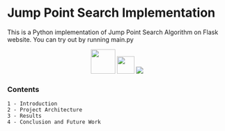 # Jump Point Search Implementation

This is a Python implementation of Jump Point Search Algorithm on Flask website. You can try out by running main.py

<div align="center">
    <img src="https://user-images.githubusercontent.com/54884571/210841925-b975b88a-8177-4aa4-b7e1-6457aeb13480.gif" height="56"/>
    <img src="https://user-images.githubusercontent.com/54884571/210841922-639ff133-9123-4eef-a38c-3cc7f6f844f5.gif" height="40"/>
    <img src="https://user-images.githubusercontent.com/54884571/210842345-c6ab7913-2cd0-47d7-a294-978a48c06ddc.png" style="padding-top: -5px;"/>
</div>

### Contents

```
1 - Introduction
2 - Project Architecture
3 - Results
4 - Conclusion and Future Work
```
